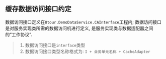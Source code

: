 ## 缓存数据访问接口约定
数据访问接口定义在```Utour.DemoDataService.CAInterface```工程内; 数据访问接口是对服务实现类所需的数据访问机进行定义, 是服务实现类与数据适配器之间的“工作协议”.
>1. 数据访问接口是```interface```类型
>2. 数据访问接口类型名称格式为: ```I + 业务单元名称 + CacheAdapter```

